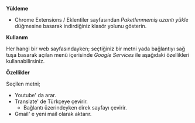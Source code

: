 **Yükleme**

- Chrome Extensions / Eklentiler sayfasından *Paketlenmemiş uzantı yükle* düğmesine basarak indirdiğiniz klasör yolunu gösterin.

**Kullanım**

Her hangi bir web sayfasındayken; seçtiğiniz bir metni yada bağlantıyı sağ tuşa basarak açılan menü içerisinde *Google Services* ile aşağıdaki özellikleri kullanabilirsiniz.

**Özellikler**

Seçilen metni;

- Youtube' da arar.
- Translate' de Türkçeye çevirir.
	- Bağlantı üzerindeyken direk sayfayı çevirir.
- Gmail' e yeni mail olarak aktarır.
